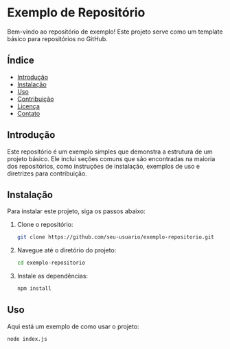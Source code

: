 # Exemplo de Repositório

Bem-vindo ao repositório de exemplo! Este projeto serve como um template básico para repositórios no GitHub.

## Índice

- [Introdução](#introdução)
- [Instalação](#instalação)
- [Uso](#uso)
- [Contribuição](#contribuição)
- [Licença](#licença)
- [Contato](#contato)

## Introdução

Este repositório é um exemplo simples que demonstra a estrutura de um projeto básico. Ele inclui seções comuns que são encontradas na maioria dos repositórios, como instruções de instalação, exemplos de uso e diretrizes para contribuição.

## Instalação

Para instalar este projeto, siga os passos abaixo:

1. Clone o repositório:
    ```bash
    git clone https://github.com/seu-usuario/exemplo-repositorio.git
    ```
2. Navegue até o diretório do projeto:
    ```bash
    cd exemplo-repositorio
    ```
3. Instale as dependências:
    ```bash
    npm install
    ```

## Uso

Aqui está um exemplo de como usar o projeto:

```bash
node index.js
